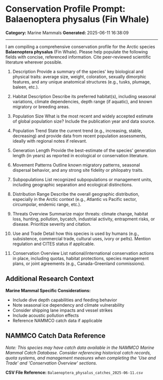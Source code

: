 # Conservation Profile Prompt: Balaenoptera physalus (Fin Whale)
**Category:** Marine Mammals
**Generated:** 2025-06-11 16:38:09

---

I am compiling a comprehensive conservation profile for the Arctic species **Balaenoptera physalus** (Fin Whale). Please help populate the following fields with concise, referenced information. Cite peer-reviewed scientific literature wherever possible.

1. Description
Provide a summary of the species' key biological and physical traits: average size, weight, coloration, sexually dimorphic features, and any unique anatomical structures (e.g., tusks, plumage, baleen, etc.).

2. Habitat Description
Describe its preferred habitat(s), including seasonal variations, climate dependencies, depth range (if aquatic), and known migratory or breeding areas.

3. Population Size
What is the most recent and widely accepted estimate of global population size? Include the publication year and data source.

4. Population Trend
State the current trend (e.g., increasing, stable, decreasing) and provide data from recent population assessments, ideally with regional notes if relevant.

5. Generation Length
Provide the best-estimate of the species' generation length (in years) as reported in ecological or conservation literature.

6. Movement Patterns
Outline known migratory patterns, seasonal dispersal behavior, and any strong site fidelity or philopatry traits.

7. Subpopulations
List recognized subpopulations or management units, including geographic separation and ecological distinctions.

8. Distribution Range
Describe the overall geographic distribution, especially in the Arctic context (e.g., Atlantic vs Pacific sector, circumpolar, endemic range, etc.).

9. Threats Overview
Summarize major threats: climate change, habitat loss, hunting, pollution, bycatch, industrial activity, entrapment risks, or disease. Prioritize severity and citation.

10. Use and Trade
Detail how this species is used by humans (e.g., subsistence, commercial trade, cultural uses, ivory or pelts). Mention regulation and CITES status if applicable.

11. Conservation Overview
List national/international conservation actions in place, including quotas, habitat protections, species management plans, or joint agreements (e.g., Canada-Greenland commissions).

## Additional Research Context

**Marine Mammal Specific Considerations:**
- Include dive depth capabilities and feeding behavior
- Note seasonal ice dependency and climate vulnerability
- Consider shipping lane impacts and vessel strikes
- Include acoustic pollution effects
- Reference NAMMCO catch data if applicable

## NAMMCO Catch Data Reference
*Note: This species may have catch data available in the NAMMCO Marine Mammal Catch Database. 
Consider referencing historical catch records, quota systems, and management measures 
when completing the 'Use and Trade' and 'Conservation Overview' sections.*

**CSV File Reference:** `Balaenoptera_physalus_catches_2025-06-11.csv`